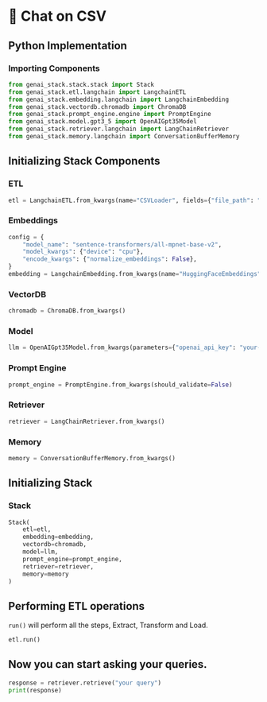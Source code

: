 # 💬 Chat on CSV

## Python Implementation

### Importing Components

```py
from genai_stack.stack.stack import Stack
from genai_stack.etl.langchain import LangchainETL
from genai_stack.embedding.langchain import LangchainEmbedding
from genai_stack.vectordb.chromadb import ChromaDB
from genai_stack.prompt_engine.engine import PromptEngine
from genai_stack.model.gpt3_5 import OpenAIGpt35Model
from genai_stack.retriever.langchain import LangChainRetriever
from genai_stack.memory.langchain import ConversationBufferMemory
```

## Initializing Stack Components

### ETL

```py
etl = LangchainETL.from_kwargs(name="CSVLoader", fields={"file_path": "/path/sample.csv"})
```

### Embeddings

```py
config = {
    "model_name": "sentence-transformers/all-mpnet-base-v2",
    "model_kwargs": {"device": "cpu"},
    "encode_kwargs": {"normalize_embeddings": False},
}
embedding = LangchainEmbedding.from_kwargs(name="HuggingFaceEmbeddings", fields=config)
```

### VectorDB

```py
chromadb = ChromaDB.from_kwargs()
```

### Model

```py
llm = OpenAIGpt35Model.from_kwargs(parameters={"openai_api_key": "your-api-key"})
```

### Prompt Engine

```py
prompt_engine = PromptEngine.from_kwargs(should_validate=False)
```

### Retriever

```py
retriever = LangChainRetriever.from_kwargs()
```

### Memory

```py
memory = ConversationBufferMemory.from_kwargs()
```

## Initializing Stack

### Stack

```py
Stack(
    etl=etl,
    embedding=embedding,
    vectordb=chromadb,
    model=llm,
    prompt_engine=prompt_engine,
    retriever=retriever,
    memory=memory
)
```

## Performing ETL operations

`run()` will perform all the steps, Extract, Transform and Load.

```py
etl.run()
```

## Now you can start asking your queries.

```py
response = retriever.retrieve("your query")
print(response)
```
